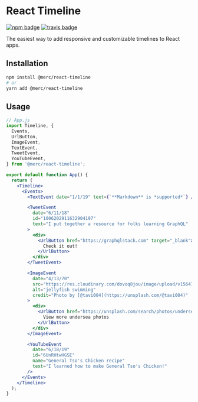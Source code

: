 # React Timeline

[![npm badge](https://img.shields.io/npm/v/@merc/react-timeline)](https://www.npmjs.com/package/@merc/react-timeline)
[![travis badge](https://img.shields.io/travis/steven-mercatante/react-timeline)](https://travis-ci.org/steven-mercatante/react-timeline)

The easiest way to add responsive and customizable timelines to React apps.

## Installation

```bash
npm install @merc/react-timeline
# or
yarn add @merc/react-timeline
```

## Usage

```jsx
// App.js
import Timeline, {
  Events,
  UrlButton,
  ImageEvent,
  TextEvent,
  TweetEvent,
  YouTubeEvent,
} from '@merc/react-timeline';

export default function App() {
  return (
    <Timeline>
      <Events>
        <TextEvent date="1/1/19" text={`**Markdown** is *supported*`} />

        <TweetEvent
          date="6/11/18"
          id="1006202911632904197"
          text="I put together a resource for folks learning GraphQL"
        >
          <div>
            <UrlButton href="https://graphqlstack.com" target="_blank">
              Check it out!
            </UrlButton>
          </div>
        </TweetEvent>

        <ImageEvent
          date="4/13/70"
          src="https://res.cloudinary.com/dovoq8jou/image/upload/v1564772194/jellyfish.jpg"
          alt="jellyfish swimming"
          credit="Photo by [@tavi004](https://unsplash.com/@tavi004)"
        >
          <div>
            <UrlButton href="https://unsplash.com/search/photos/undersea">
              View more undersea photos
            </UrlButton>
          </div>
        </ImageEvent>

        <YouTubeEvent
          date="6/18/19"
          id="6UnRHtwHGSE"
          name="General Tso's Chicken recipe"
          text="I learned how to make General Tso's Chicken!"
        />
      </Events>
    </Timeline>
  );
}
```
